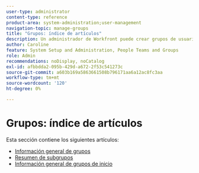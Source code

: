 ```yaml
---
user-type: administrator
content-type: reference
product-area: system-administration;user-management
navigation-topic: manage-groups
title: "Grupos: índice de artículos"
description: Un administrador de Workfront puede crear grupos de usuarios que coincidan con la estructura del departamento. Los grupos son similares a los equipos y las empresas, pero distintos de ellos. El administrador de Workfront concede a los grupos acceso a las áreas de Workfront donde necesitan trabajar y comunicarse. A continuación, cada grupo puede mantener su información de Workfront, como usuarios, plantillas y formularios y proyectos personalizados, separada de la de otros departamentos. Se requiere al menos un administrador de grupo para cada grupo. Los administradores de grupos pueden utilizar la página Grupos para administrar sus grupos en un solo lugar. Puede crear hasta 14 niveles de subgrupos en un grupo.
author: Caroline
feature: System Setup and Administration, People Teams and Groups
role: Admin
recommendations: noDisplay, noCatalog
exl-id: afbbdda2-095b-429d-a672-2f53c541273c
source-git-commit: a603b169a5863661508b796171aa6a12ac8fc3aa
workflow-type: tm+mt
source-wordcount: '120'
ht-degree: 0%

---
```


# Grupos: índice de artículos

Esta sección contiene los siguientes artículos:

* [Información general de grupos](../../../administration-and-setup/manage-groups/groups-overview/groups.md)
* [Resumen de subgrupos](../../../administration-and-setup/manage-groups/groups-overview/subgroups.md)
* [Información general de grupos de inicio](../../../administration-and-setup/manage-groups/groups-overview/home-groups.md)
